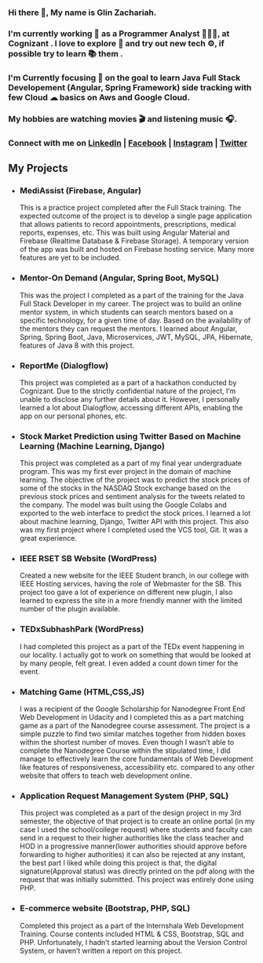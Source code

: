 ### Hi there 👋, My name is Glin Zachariah. 

### I'm currently working 💼  as a Programmer Analyst  👨🏻‍💻, at Cognizant . I love to explore 🚀  and try out new tech ⚙️, if possible try to learn 📚 them .

### I'm Currently focusing 🎯  on the goal to learn Java Full Stack Developement  (Angular, Spring Framework) side tracking with few Cloud ☁ basics on Aws and Google Cloud.

### My hobbies are watching movies 🎬 and listening music 🎧. 

### Connect with me on [LinkedIn](https://www.linkedin.com/in/glinzachariah) | [Facebook](https://www.facebook.com/glinzac) | [Instagram](http://instagram.com/glinzac) | [Twitter](https://twitter.com/glinzac)

##  My Projects

  - ### MediAssist (Firebase, Angular)
       This is a practice project completed after the Full Stack training. The expected outcome of the project is to develop a single page application that allows patients to record appointments, prescriptions, medical reports, expenses, etc. This was built using Angular Material and Firebase (Realtime Database & Firebase Storage). A temporary version of the app was built and hosted on Firebase hosting service. Many more features are yet to be included.
       
   - ### Mentor-On Demand (Angular, Spring Boot, MySQL)
       This was the project I completed as a part of the training for the Java Full Stack Developer in my career. The project was to build an online mentor system, in which students can search mentors based on a specific technology, for a given time of day. Based on the availability of the mentors they can request the mentors. I learned about Angular, Spring, Spring Boot, Java, Microservices, JWT, MySQL, JPA, Hibernate, features of Java 8 with this project.
       
   - ### ReportMe (Dialogflow)
        This project was completed as a part of a hackathon conducted by Cognizant. Due to the strictly confidential nature of the project, I’m unable to disclose any further details about it. However, I personally learned a lot about Dialogflow, accessing different APIs, enabling the app on our personal phones, etc.

   - ### Stock Market Prediction using Twitter Based on Machine Learning (Machine Learning, Django)
        This project was completed as a part of my final year undergraduate program. This was my first ever project in the domain of machine learning. The objective of the project was to predict the stock prices of some of the stocks in the NASDAQ Stock exchange based on the previous stock prices and sentiment analysis for the tweets related to the company. The model was built using the Google Colabs and exported to the web interface to predict the stock prices. I learned a lot about machine learning, Django, Twitter API with this project. This also was my first project where I completed used the VCS tool, Git. It was a great experience.
        
   - ### IEEE RSET SB Website (WordPress)
        Created a new website for the IEEE Student branch, in our college with IEEE Hosting services, having the role of Webmaster for the SB. This project too gave a lot of experience on different new plugin, I also learned to express the site in a more friendly manner with the limited number of the plugin available.
         
   - ### TEDxSubhashPark (WordPress)
        I had completed this project as a part of the TEDx event happening in our locality. I actually got to work on something that would be looked at by many people, felt great. I even added a count down timer for the event.

   - ### Matching Game (HTML,CSS,JS)
       I was a recipient of the Google Scholarship for Nanodegree Front End Web Development in Udacity and I completed this as a part matching game as a part of the Nanodegree course assessment. The project is a simple puzzle to find two similar matches together from hidden boxes within the shortest number of moves. Even though I wasn’t able to complete the Nanodegree Course within the stipulated time, I did manage to effectively learn the core fundamentals of Web Development like features of responsiveness, accessibility etc. compared to any other website that offers to teach web development online.

  - ###  Application Request Management System (PHP, SQL)
      This project was completed as a part of the design project in my 3rd semester, the objective of that project is to create an online portal (in my case I used the school/college request) where students and faculty can send in a request to their higher authorities like the class teacher and HOD in a progressive manner(lower authorities should approve before forwarding to higher authorities) it can also be rejected at any instant, the best part I liked while doing this project is that, the digital signature(Approval status) was directly printed on the pdf along with the request that was initially submitted. This project was entirely done using PHP.

  - ### E-commerce website (Bootstrap, PHP, SQL)
       Completed this project as a part of the Internshala Web Development Training. Course contents included HTML & CSS, Bootstrap, SQL and PHP. Unfortunately, I hadn’t started learning about the Version Control System, or haven’t written a report on this project.
<!--
**GlinZachariah/GlinZachariah** is a ✨ _special_ ✨ repository because its `README.md` (this file) appears on your GitHub profile.

Here are some ideas to get you started:

- 🔭 I’m currently working on ...
- 🌱 I’m currently learning ...
- 👯 I’m looking to collaborate on ...
- 🤔 I’m looking for help with ...
- 💬 Ask me about ...
- 📫 How to reach me: ...
- 😄 Pronouns: ...
- ⚡ Fun fact: ...
-->
